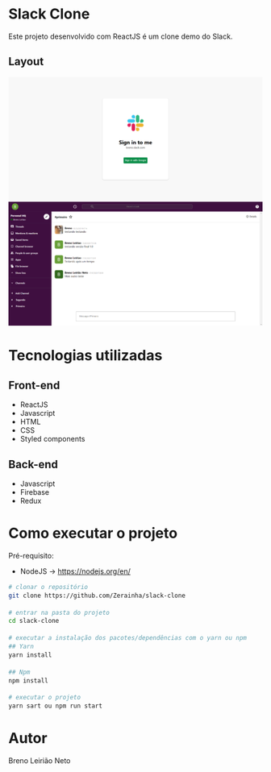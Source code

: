 # Slack Clone
Este projeto desenvolvido com ReactJS é um clone demo do Slack.

## Layout
![LoginPage](https://github.com/Zerainha/assets/blob/main/ImagensSlackClone/LoginPage%20(2).png) ![MainPage](https://github.com/Zerainha/assets/blob/main/ImagensSlackClone/MainPage%20(2).png) 

# Tecnologias utilizadas
## Front-end
- ReactJS
- Javascript
- HTML
- CSS
- Styled components

## Back-end
- Javascript
- Firebase
- Redux

# Como executar o projeto
Pré-requisito:
- NodeJS -> https://nodejs.org/en/

```bash
# clonar o repositório
git clone https://github.com/Zerainha/slack-clone

# entrar na pasta do projeto
cd slack-clone

# executar a instalação dos pacotes/dependências com o yarn ou npm
## Yarn
yarn install

## Npm
npm install

# executar o projeto
yarn sart ou npm run start
```

# Autor
Breno Leirião Neto
